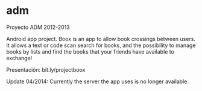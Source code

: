 adm
===

Proyecto ADM 2012-2013

Android app project.
Boox is an app to allow book crossings between users.
It allows a text or code scan search for books, and the possibility to manage books by lists and find the books that your friends have available to exchange!

Presentación: bit.ly/projectboox

Update 04/2014: Currently the server the app uses is no longer available.
